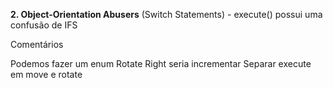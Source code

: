 **2. Object-Orientation Abusers** (Switch Statements) - execute() possui uma confusão de IFS

Comentários

Podemos fazer um enum
Rotate Right seria incrementar
Separar execute em move e rotate

